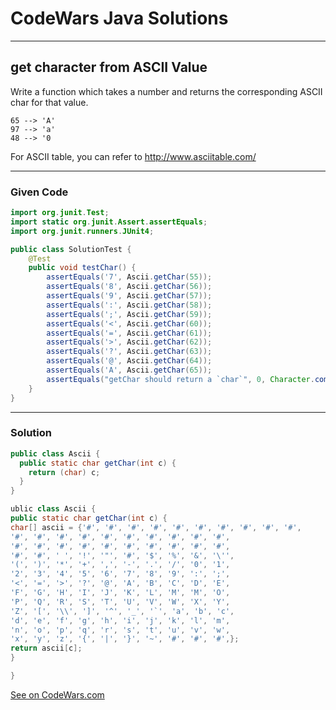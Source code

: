# CodeWars Java Solutions

---

## get character from ASCII Value

Write a function which takes a number and returns the corresponding ASCII char for that value.

```
65 --> 'A'
97 --> 'a'
48 --> '0
```
For ASCII table, you can refer to http://www.asciitable.com/



---

### Given Code

```Java
import org.junit.Test;
import static org.junit.Assert.assertEquals;
import org.junit.runners.JUnit4;

public class SolutionTest {
    @Test
    public void testChar() {
        assertEquals('7', Ascii.getChar(55));
        assertEquals('8', Ascii.getChar(56));
        assertEquals('9', Ascii.getChar(57));
        assertEquals(':', Ascii.getChar(58));
        assertEquals(';', Ascii.getChar(59));
        assertEquals('<', Ascii.getChar(60));
        assertEquals('=', Ascii.getChar(61));
        assertEquals('>', Ascii.getChar(62));
        assertEquals('?', Ascii.getChar(63));
        assertEquals('@', Ascii.getChar(64));
        assertEquals('A', Ascii.getChar(65));
        assertEquals("getChar should return a `char`", 0, Character.compare('!', Ascii.getChar(33)));
    }
}
```

---

### Solution

``` Java
public class Ascii {
  public static char getChar(int c) {
    return (char) c;
  }
}
```
``` Java
ublic class Ascii {
public static char getChar(int c) {
char[] ascii = {'#', '#', '#', '#', '#', '#', '#', '#', '#', '#',
'#', '#', '#', '#', '#', '#', '#', '#', '#', '#',
'#', '#', '#', '#', '#', '#', '#', '#', '#', '#',
'#', '#', ' ', '!', '"', '#', '$', '%', '&', '\'',
'(', ')', '*', '+', ',', '-', '.', '/', '0', '1',
'2', '3', '4', '5', '6', '7', '8', '9', ':', ';',
'<', '=', '>', '?', '@', 'A', 'B', 'C', 'D', 'E',
'F', 'G', 'H', 'I', 'J', 'K', 'L', 'M', 'M', 'O',
'P', 'Q', 'R', 'S', 'T', 'U', 'V', 'W', 'X', 'Y',
'Z', '[', '\\', ']', '^', '_', '`', 'a', 'b', 'c',
'd', 'e', 'f', 'g', 'h', 'i', 'j', 'k', 'l', 'm',
'n', 'o', 'p', 'q', 'r', 's', 't', 'u', 'v', 'w',
'x', 'y', 'z', '{', '|', '}', '~', '#', '#', '#',};
return ascii[c];                 
}

}
```
[See on CodeWars.com](https://www.codewars.com/kata/55ad04714f0b468e8200001c/train/java)